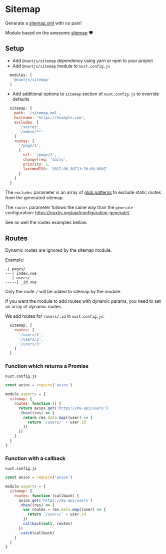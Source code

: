 # Sitemap
Generate a [sitemap.xml](https://www.sitemaps.org/protocol.html) with no pain!

Module based on the awesome [sitemap](https://github.com/ekalinin/sitemap.js) ❤️

## Setup
- Add `@nuxtjs/sitemap` dependency using yarn or npm to your project
- Add `@nuxtjs/sitemap` module to `nuxt.config.js`
```js
  modules: [
   '@nuxtjs/sitemap'
  ]
````
- Add additional options to `sitemap` section of `nuxt.config.js` to override defaults
```js
  sitemap: {
    path: '/sitemap.xml',
    hostname: 'https://example.com',
    excludes: [
      '/secret',
      '/admin/**'
    ]
    routes: [
      '/page/1',
      {
        url: '/page/2',
        changefreq: 'daily',
        priority: 1,
        lastmodISO: '2017-06-30T13:30:00.000Z'
      }
    ]
  }
```

The `excludes` parameter is an array of [glob patterns](https://github.com/isaacs/minimatch#features) to exclude static routes from the generated sitemap.

The `routes` parameter follows the same way than the `generate` configuration:  https://nuxtjs.org/api/configuration-generate/

See as well the routes examples bellow.

## Routes

Dynamic routes are ignored by the sitemap module.

Example:

```
-| pages/
---| index.vue
---| users/
-----| _id.vue
```

Only the route `/` will be added to sitemap by the module.

If you want the module to add routes with dynamic params, you need to set an array of dynamic routes.

We add routes for `/users/:id` in `nuxt.config.js`:

```js
  sitemap: {
    routes: [
      '/users/1',
      '/users/2',
      '/users/3'
    ]
  }
```

### Function which returns a Promise

`nuxt.config.js`
```js
const axios = require('axios')

module.exports = {
  sitemap: {
    routes: function () {
      return axios.get('https://my-api/users')
      .then((res) => {
        return res.data.map((user) => {
          return '/users/' + user.id
        })
      })
    }
  }
}
```

### Function with a callback

`nuxt.config.js`
```js
const axios = require('axios')

module.exports = {
  sitemap: {
    routes: function (callback) {
      axios.get('https://my-api/users')
      .then((res) => {
        var routes = res.data.map((user) => {
          return '/users/' + user.id
        })
        callback(null, routes)
      })
      .catch(callback)
    }
  }
}
```
